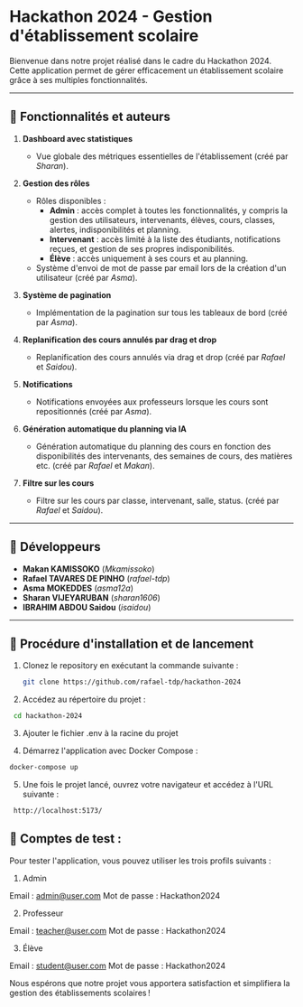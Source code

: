 # Hackathon 2024 - Gestion d'établissement scolaire

Bienvenue dans notre projet réalisé dans le cadre du Hackathon 2024. Cette application permet de gérer efficacement un établissement scolaire grâce à ses multiples fonctionnalités.

---

## 📌 Fonctionnalités et auteurs

1. **Dashboard avec statistiques**  
   - Vue globale des métriques essentielles de l'établissement (créé par *Sharan*).  

2. **Gestion des rôles**  
   - Rôles disponibles :  
     - **Admin** : accès complet à toutes les fonctionnalités, y compris la gestion des utilisateurs, intervenants, élèves, cours, classes, alertes, indisponibilités et planning.  
     - **Intervenant** : accès limité à la liste des étudiants, notifications reçues, et gestion de ses propres indisponibilités.  
     - **Élève** : accès uniquement à ses cours et au planning.  
   - Système d'envoi de mot de passe par email lors de la création d'un utilisateur (créé par *Asma*).  

3. **Système de pagination**  
   - Implémentation de la pagination sur tous les tableaux de bord (créé par *Asma*).  

4. **Replanification des cours annulés par drag et drop**  
   - Replanification des cours annulés via drag et drop (créé par *Rafael* et *Saidou*).  

5. **Notifications**  
   - Notifications envoyées aux professeurs lorsque les cours sont repositionnés (créé par *Asma*).  

6. **Génération automatique du planning via IA**  
   - Génération automatique du planning des cours en fonction des disponibilités des intervenants, des semaines de cours, des matières etc. (créé par *Rafael* et *Makan*).

7. **Filtre sur les cours**  
   - Filtre sur les cours par classe, intervenant, salle, status. (créé par *Rafael* et *Saidou*).

---

## 👤 Développeurs

- **Makan KAMISSOKO** (*Mkamissoko*)  
- **Rafael TAVARES DE PINHO** (*rafael-tdp*)  
- **Asma MOKEDDES** (*asma12a*)  
- **Sharan VIJEYARUBAN** (*sharan1606*)  
- **IBRAHIM ABDOU Saidou** (*isaidou*)  

---

## 🚀 Procédure d'installation et de lancement

1. Clonez le repository en exécutant la commande suivante :  

   ```bash
   git clone https://github.com/rafael-tdp/hackathon-2024
   ```

2. Accédez au répertoire du projet :

  ```bash
   cd hackathon-2024
  ```

3. Ajouter le fichier .env à la racine du projet 

4. Démarrez l'application avec Docker Compose :

  ```bash
  docker-compose up
  ```

5. Une fois le projet lancé, ouvrez votre navigateur et accédez à l'URL suivante :

  ```bash
   http://localhost:5173/
   ```

## 🔐 Comptes de test :

Pour tester l'application, vous pouvez utiliser les trois profils suivants :

1. Admin

Email : <admin@user.com>
Mot de passe : Hackathon2024

2. Professeur

Email : <teacher@user.com>
Mot de passe : Hackathon2024

3. Élève

Email : <student@user.com>
Mot de passe : Hackathon2024

Nous espérons que notre projet vous apportera satisfaction et simplifiera la gestion des établissements scolaires !
